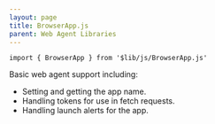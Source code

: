 ```yaml
---
layout: page
title: BrowserApp.js
parent: Web Agent Libraries
---
```

```
import { BrowserApp } from '$lib/js/BrowserApp.js'
```

Basic web agent support including:

- Setting and getting the app name.
- Handling tokens for use in fetch requests.
- Handling launch alerts for the app.
